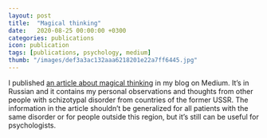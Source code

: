 ```yaml
---
layout: post
title:  "Magical thinking"
date:   2020-08-25 00:00:00 +0300
categories: publications
icon: publication
tags: [publications, psychology, medium]
thumb: "/images/def3a3ac132aaa6218201e22a7ff6445.jpg"
---
```


I published <a href='https://medium.com/@sfi0zy/%D0%BC%D0%B0%D0%B3%D0%B8%D1%87%D0%B5%D1%81%D0%BA%D0%BE%D0%B5-%D0%BC%D1%8B%D1%88%D0%BB%D0%B5%D0%BD%D0%B8%D0%B5-%D0%BF%D1%80%D0%B8-%D1%88%D0%B8%D0%B7%D0%BE%D1%82%D0%B8%D0%BF%D0%B8%D1%87%D0%B5%D1%81%D0%BA%D0%BE%D0%BC-%D1%80%D0%B0%D1%81%D1%81%D1%82%D1%80%D0%BE%D0%B9%D1%81%D1%82%D0%B2%D0%B5-31641de62b64'>an article about magical thinking</a> in my blog on Medium. It’s in Russian and it contains my personal observations and thoughts from other people with schizotypal disorder from countries of the former USSR. The information in the article shouldn’t be generalized for all patients with the same disorder or for people outside this region, but it’s still can be useful for psychologists.

